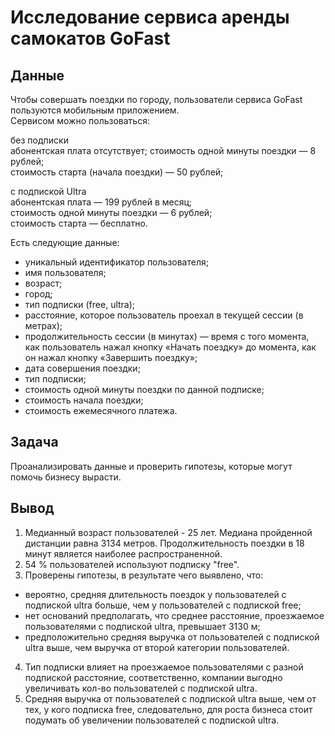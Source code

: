 # Исследование сервиса аренды самокатов GoFast

## Данные
Чтобы совершать поездки по городу, пользователи сервиса GoFast пользуются мобильным приложением.  
Сервисом можно пользоваться:  

без подписки  
абонентская плата отсутствует;
стоимость одной минуты поездки — 8 рублей;  
стоимость старта (начала поездки) — 50 рублей;    

с подпиской Ultra  
абонентская плата — 199 рублей в месяц;  
стоимость одной минуты поездки — 6 рублей;  
стоимость старта — бесплатно.

Есть следующие данные: 
- уникальный идентификатор пользователя;  
- имя пользователя;  
- возраст;  
- город;  
- тип подписки (free, ultra);  
- расстояние, которое пользователь проехал в текущей сессии (в метрах);  
- продолжительность сессии (в минутах) — время с того момента, как пользователь нажал кнопку «Начать поездку» до момента, как он нажал кнопку «Завершить поездку»;  
- дата совершения поездки;
- тип подписки;  
- стоимость одной минуты поездки по данной подписке;  
- стоимость начала поездки;  
- стоимость ежемесячного платежа.

## Задача
Проанализировать данные и проверить гипотезы, которые могут помочь бизнесу вырасти.  

## Вывод
1) Медианный возраст пользователей - 25 лет. Медиана пройденной дистанции равна 3134 метров. Продолжительность поездки в 18 минут является наиболее распространенной.  
2) 54 % пользователей используют подписку "free".
3) Проверены гипотезы, в результате чего выявлено, что:  
- вероятно, средняя длительность поездок у пользователей с подпиской ultra больше, чем у пользователей с подпиской free;  
- нет оснований предполагать, что среднее расстояние, проезжаемое пользователями с подпиской ultra, превышает 3130 м;  
- предположительно средняя выручка от пользователей с подпиской ultra выше, чем выручка от второй категории пользователей.  
4) Тип подписки влияет на проезжаемое пользователями с разной подпиской расстояние, соответственно, компании выгодно увеличивать кол-во пользователей с подпиской ultra.  
5) Средняя выручка от пользователей с подпиской ultra выше, чем от тех, у кого подписка free, следовательно, для роста бизнеса стоит подумать об увеличении пользователей с подпиской ultra.  
